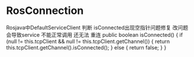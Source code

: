# RosConnection
Rosjava中DefaultServiceClient 判断 isConnected出现空指针问题修复
改问题会导致service 不能正常调用 还无法 重连
 public boolean isConnected() {
        if (null != this.tcpClient && null != this.tcpClient.getChannel()) {
            return this.tcpClient.getChannel().isConnected();
        } else {
            return false;
        }
    }
